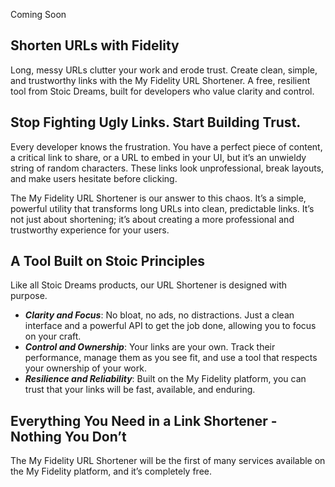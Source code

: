 <webui-data data-page-title="URL Shortener" data-page-subtitle=""></webui-data>

<webui-quote theme="warning">
Coming Soon
</webui-quote>

## Shorten URLs with Fidelity

<webui-page-segment elevation="10">

Long, messy URLs clutter your work and erode trust. Create clean, simple, and trustworthy links with the My Fidelity URL Shortener. A free, resilient tool from Stoic Dreams, built for developers who value clarity and control.

</webui-page-segment>

## Stop Fighting Ugly Links. Start Building Trust.

<webui-page-segment elevation="10">

Every developer knows the frustration. You have a perfect piece of content, a critical link to share, or a URL to embed in your UI, but it’s an unwieldy string of random characters. These links look unprofessional, break layouts, and make users hesitate before clicking.

The My Fidelity URL Shortener is our answer to this chaos. It’s a simple, powerful utility that transforms long URLs into clean, predictable links. It’s not just about shortening; it’s about creating a more professional and trustworthy experience for your users.

</webui-page-segment>

## A Tool Built on Stoic Principles

<webui-page-segment elevation="10">

Like all Stoic Dreams products, our URL Shortener is designed with purpose.

- ***Clarity and Focus***: No bloat, no ads, no distractions. Just a clean interface and a powerful API to get the job done, allowing you to focus on your craft.
- ***Control and Ownership***: Your links are your own. Track their performance, manage them as you see fit, and use a tool that respects your ownership of your work.
- ***Resilience and Reliability***: Built on the My Fidelity platform, you can trust that your links will be fast, available, and enduring.

</webui-page-segment>

## Everything You Need in a Link Shortener - Nothing You Don’t

<webui-page-segment elevation="10">

The My Fidelity URL Shortener will be the first of many services available on the My Fidelity platform, and it’s completely free.

</webui-page-segment>

<webui-page-segment elevation="10">
<webui-restrict-to-role role="1">
    <template slot="valid">
        Once released, you will have access to the URL Shortener at [www.myfi.ws/shorturl].
    </template>
    <template slot="invalid">
        [Sign up](/signin) for your free My Fidelity account to get immediate access to this as soon as it's available.
    </template>
</webui-restrict-to-role>
</webui-page-segment>

<webui-restrict-to-role role="1073741824">
    <template slot="valid">
        ## Start Creating Better Links Today
        The MyFi URL Shortener is free to use. Sign up for your MyFi account and get immediate access to this and other upcoming developer services. No credit card required.
    </template>
</webui-restrict-to-role>
